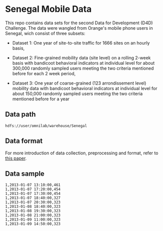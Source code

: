 # Senegal Mobile Data

This repo contains data sets for the second Data for Development (D4D) Challenge. The data were wangled from Orange's
mobile phone users in Senegal, wich consist of three subsets:

* Dataset 1: One year of site-to-site traffic for 1666 sites on an hourly basis,

* Dataset 2: Fine-grained mobility data (site level) on a rolling 2-week basis with bandicoot behavioral indicators at
  individual level for about 300,000 randomly sampled users meeting the two criteria mentioned before for each 2 week
  period,

* Dataset 3: One year of coarse-grained (123 arrondissement level) mobility data with bandicoot behavioral indicators at
  individual level for about 150,000 randomly sampled users meeting the two criteria mentioned before for a year


## Data path

    hdfs://user/omnilab/warehouse/Senegal


## Data format

For more introduction of data collection, preprocessing and format, refer to [this
paper](http://arxiv.org/abs/1407.4885).


## Data sample

    1,2013-01-07 13:10:00,461
    1,2013-01-07 17:20:00,454
    1,2013-01-07 17:30:00,454
    1,2013-01-07 18:40:00,327
    1,2013-01-07 20:30:00,323
    1,2013-01-08 18:40:00,323
    1,2013-01-08 19:30:00,323
    1,2013-01-08 21:00:00,323
    1,2013-01-09 11:00:00,323
    1,2013-01-09 14:50:00,323